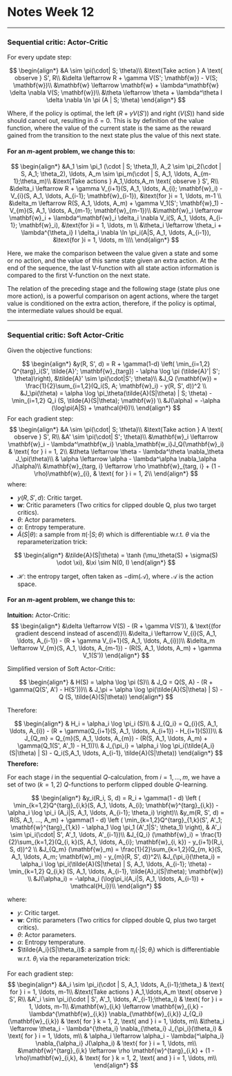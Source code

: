 # Notes Week 12

---

### Sequential critic: Actor-Critic

For every update step:

$$
\begin{align*}
    &A \sim \pi(\cdot| S; \theta)\\
    &\text{Take action } A \text{ observe } S', R\\
    &\delta \leftarrow R + \gamma V(S'; \mathbf{w}) - V(S; \mathbf{w})\\
    &\mathbf{w} \leftarrow \mathbf{w} + \lambda^\mathbf{w} \delta \nabla V(S; \mathbf{w})\\
    &\theta \leftarrow \theta + \lambda^\theta I \delta \nabla \ln \pi (A | S; \theta)
\end{align*}
$$

Where, if the policy is optimal, the left $(R + \gamma V(S'))$ and right $(V(S))$ hand side should cancel out, resulting in $\delta = 0$. This is by definition of the value function, where the value of the current state is the same as the reward gained from the transition to the next state plus the value of this next state.

#### For an $m$-agent problem, we change this to:

$$
\begin{align*}
    &A_1 \sim \pi_1 (\cdot | S; \theta_1), A_2 \sim \pi_2(\cdot | S, A_1; \theta_2), \ldots, A_m \sim \pi_m(\cdot | S, A_1, \ldots, A_{m-1};\theta_m)\\
    &\text{Take actions } A_1,\ldots,A_m \text{ observe } S', R\\
    &\delta_i \leftarrow R + \gamma V_{i+1}(S, A_1, \ldots, A_{i}; \mathbf{w}_i) - V_{i}(S, A_1, \ldots, A_{i-1}; \mathbf{w}_{i-1}), &\text{for }i = 1, \ldots, m-1 \\
    &\delta_m \leftarrow R(S, A_1, \ldots, A_m) + \gamma V_1(S'; \mathbf{w}_1) - V_{m}(S, A_1, \ldots, A_{m-1}; \mathbf{w}_{m-1})\\
    &\mathbf{w}_i \leftarrow \mathbf{w}_i + \lambda^\mathbf{w}_i \delta_i \nabla V_i(S, A_1, \ldots, A_{i-1}; \mathbf{w}_i), &\text{for }i = 1, \ldots, m \\
    &\theta_i \leftarrow \theta_i + \lambda^{\theta_i} I \delta_i \nabla \ln \pi_i(A|S, A_1, \ldots, A_{i-1}), &\text{for }i = 1, \ldots, m \\\\
\end{align*}
$$

Here, we make the comparison between the value given a state and some or no action, and the value of this same state given an extra action. At the end of the sequence, the last V-function with all state action information is compared to the first V-function on the next state.

The relation of the preceding stage and the following stage (state plus one more action), is a powerful comparison on agent actions, where the target value is conditioned on the extra action, therefore, if the policy is optimal, the intermediate values should be equal.  

---

### Sequential critic: Soft Actor-Critic

Given the objective functions:

$$
\begin{align*}
    &y(R, S', d) = R + \gamma(1-d) \left( \min_{i=1,2} Q^{targ}_i(S', \tilde{A}'; \mathbf{w}_{targ}) - \alpha \log \pi (\tilde{A}'| S'; \theta)\right), &\tilde{A}' \sim \pi(\cdot|S'; \theta)\\
    &J_Q (\mathbf{w}) = \frac{1}{2}\sum_{i=1,2}(Q_i(S, A; \mathbf{w}_i) - y(R, S', d))^2 \\
    &J_\pi(\theta) =  \alpha \log \pi_\theta(\tilde{A}(S|\theta) | S; \theta) - \min_{i=1,2} Q_i (S, \tilde{A}(S|\theta); \mathbf{w})  \\
    &J(\alpha) = -\alpha (\log\pi(A|S) + \mathcal{H})\\
\end{align*}
$$
For each gradient step:
$$
\begin{align*}
    &A \sim \pi(\cdot| S; \theta)\\
    &\text{Take action } A \text{ observe } S', R\\
    &A' \sim \pi(\cdot| S'; \theta)\\
    &\mathbf{w}_i \leftarrow \mathbf{w}_i - \lambda^\mathbf{w_i} \nabla_\mathbf{w_i}J_Q(\mathbf{w}_i)  & \text{ for } i = 1, 2\\
    &\theta \leftarrow \theta - \lambda^\theta \nabla_\theta J_\pi(\theta)\\
    & \alpha \leftarrow \alpha - \lambda^\alpha \nabla_\alpha J(\alpha)\\
    &\mathbf{w}_{targ, i} \leftarrow \rho \mathbf{w}_{targ, i} + (1 - \rho)\mathbf{w}_{i}, & \text{ for } i = 1, 2\\
\end{align*}
$$
where:

- $y(R,S', d)$: Critic target.
- $\mathbf{w}$: Critic parameters (Two critics for clipped double Q, plus two target critics).
- $\theta$: Actor parameters.
- $\alpha$: Entropy temperature. 
- $\tilde{A}(S|\theta)$: a sample from $\pi(\cdot | S; \theta)$ which is differentiable w.r.t. $\theta$ via the reparameterization trick:

$$
\begin{align*}
    &\tilde{A}(S|\theta) = \tanh (\mu_\theta(S) + \sigma(S) \odot \xi), &\xi \sim N(0, I)
\end{align*}
$$

- $\mathcal{H}$: the entropy target, often taken as $-\text{dim} (\mathcal{A})$, where $\mathcal{A}$ is the action space.

#### For an $m$-agent problem, we change this to:

**Intuition:**
Actor-Critic:
$$
\begin{align*}
    &\delta \leftarrow V(S) - (R + \gamma V(S')),  & \text{(for gradient descend instead of ascend)}\\
    &\delta_i \leftarrow V_{i}(S, A_1, \ldots, A_{i-1}) - (R + \gamma V_{i+1}(S, A_1, \ldots, A_{i}))\\
    &\delta_m \leftarrow V_{m}(S, A_1, \ldots, A_{m-1}) - (R(S, A_1, \ldots, A_m) + \gamma V_1(S'))
\end{align*}
$$

Simplified version of Soft Actor-Critic:

$$
\begin{align*}
    & H(S) = \alpha \log \pi (S)\\
    & J_Q = Q(S, A) - (R + \gamma(Q(S', A') - H(S')))\\
    & J_\pi =  \alpha \log \pi(\tilde{A}(S|\theta) | S) - Q (S, \tilde{A}(S|\theta)) 
\end{align*}
$$

Therefore:

$$
\begin{align*}
    & H_i = \alpha_i \log \pi_i (S)\\
    & J_{Q_i} = Q_{i}(S, A_1, \ldots, A_{i}) - (R + \gamma(Q_{i+1}(S, A_1, \ldots, A_{i+1}) - H_{i+1}(S)))\\
    & J_{Q_m} = Q_{m}(S, A_1, \ldots, A_{m}) - (R(S, A_1, \ldots, A_m) + \gamma(Q_1(S', A'_1) - H_1))\\
    & J_{\pi_i} =  \alpha_i \log \pi_i(\tilde{A_i}(S|\theta) | S) - Q_i(S,A_1, \ldots, A_{i-1}, \tilde{A}(S|\theta)) 
\end{align*}
$$
**Therefore:**

For each stage $i$ in the sequential $Q$-calculation, from $i = 1, \ldots,m$, we have a set of two ($k=1,2$) $Q$-functions to perform clipped double $Q$-learning.

$$
\begin{align*}
    &y_i(R_i, S, d) = R_i + \gamma(1 - d) \left ( \min_{k=1,2}Q^{targ}_{i,k}(S, A_1, \ldots, A_{i}; \mathbf{w}^{targ}_{i,k}) - \alpha_i \log \pi_i (A_i|S, A_1, \ldots, A_{i-1}; \theta_i) \right)\\
    &y_m(R, S', d) = R(S, A_1, ..., A_m) + \gamma(1 - d) \left ( \min_{k=1,2}Q^{targ}_{1,k}(S', A'_1; \mathbf{w}^{targ}_{1,k}) - \alpha_1 \log \pi_1 (A'_1|S'; \theta_1) \right), & A'_i \sim \pi_i(\cdot| S', A'_1, \ldots, A'_{i-1})\\
    &J_{Q_i} (\mathbf{w}_i) = \frac{1}{2}\sum_{k=1,2}(Q_{i, k}(S, A_1, \ldots, A_{i}; \mathbf{w}_{i, k}) - y_{i+1}(R_i, S, d))^2 \\
    &J_{Q_m} (\mathbf{w}_m) = \frac{1}{2}\sum_{k=1,2}(Q_{m, k}(S, A_1, \ldots, A_m; \mathbf{w}_m) - y_{m}(R, S', d))^2\\
    &J_{\pi_i}(\theta_i) =  \alpha_i \log \pi_i(\tilde{A}(S|\theta) | S, A_1, \ldots, A_{i-1}; \theta) - \min_{k=1,2} Q_{i,k} (S, A_1, \ldots, A_{i-1}, \tilde{A}_i(S|\theta); \mathbf{w})  \\
    &J(\alpha_i) = -\alpha_i (\log\pi_i(A_i|S, A_1, \ldots, A_{i-1}) + \mathcal{H_i})\\
\end{align*}
$$

where:

- $y$: Critic target.
- $\mathbf{w}$: Critic parameters (Two critics for clipped double Q, plus two target critics).
- $\theta$: Actor parameters.
- $\alpha$: Entropy temperature.
- $\tilde{A_i}(S|\theta_i)$: a sample from $\pi_i(\cdot | S; \theta_i)$ which is differentiable w.r.t. $\theta_i$ via the reparameterization trick:

For each gradient step:
$$
\begin{align*}
    &A_i \sim \pi_i(\cdot | S, A_1, \ldots, A_{i-1};\theta_) & \text{ for } i = 1, \ldots, m-1\\
    &\text{Take actions } A_1,\ldots,A_m \text{ observe } S', R\\
    &A'_i \sim \pi_i(\cdot | S', A'_1, \ldots, A'_{i-1};\theta_i) & \text{ for } i = 1, \ldots, m-1\\
    &\mathbf{w}_{i,k} \leftarrow \mathbf{w}_{i,k} - \lambda^{\mathbf{w}_{i,k}} \nabla_{\mathbf{w}_{i,k}} J_{Q_i}(\mathbf{w}_{i,k})  & \text{ for } k = 1, 2, \text{ and } i = 1, \ldots, m\\
    &\theta_i \leftarrow \theta_i - \lambda^{\theta_i} \nabla_{\theta_i} J_{\pi_i}(\theta_i) & \text{ for } i = 1, \ldots, m\\
    & \alpha_i \leftarrow \alpha_i - \lambda{^\alpha_i} \nabla_{\alpha_i} J(\alpha_i) & \text{ for } i = 1, \ldots, m\\
    &\mathbf{w}^{targ}_{i,k} \leftarrow \rho \mathbf{w}^{targ}_{i,k} + (1 - \rho)\mathbf{w}_{i,k}, & \text{ for } k = 1, 2, \text{ and } i = 1, \ldots, m\\
\end{align*}
$$